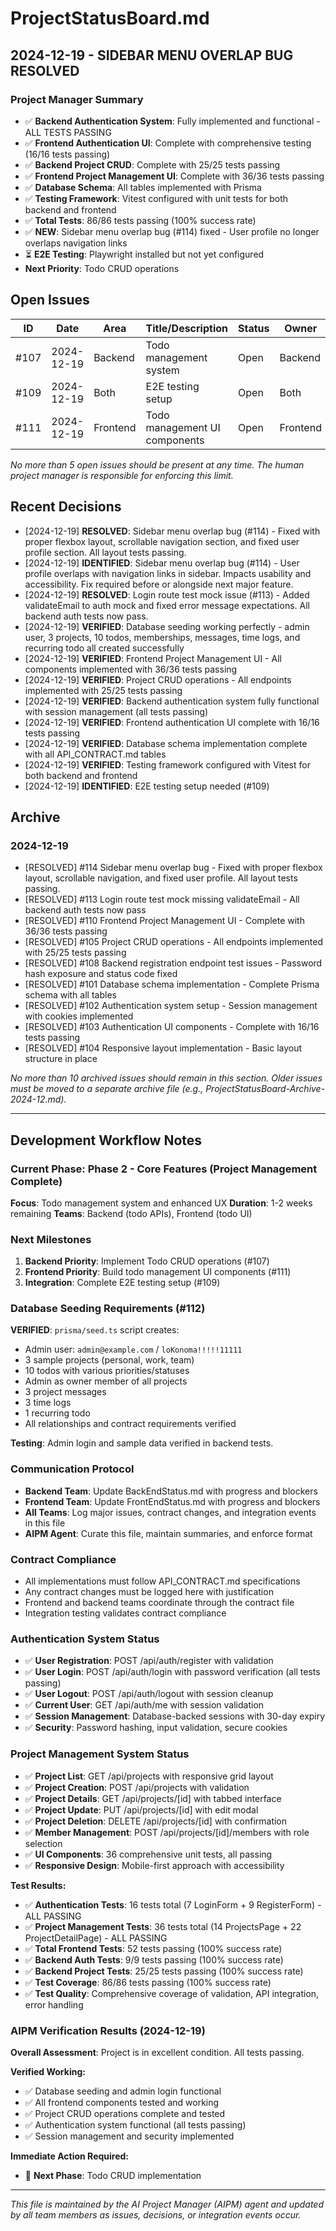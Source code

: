# ProjectStatusBoard.md

## 2024-12-19 - SIDEBAR MENU OVERLAP BUG RESOLVED

### Project Manager Summary
- ✅ **Backend Authentication System**: Fully implemented and functional - ALL TESTS PASSING
- ✅ **Frontend Authentication UI**: Complete with comprehensive testing (16/16 tests passing)
- ✅ **Backend Project CRUD**: Complete with 25/25 tests passing
- ✅ **Frontend Project Management UI**: Complete with 36/36 tests passing
- ✅ **Database Schema**: All tables implemented with Prisma
- ✅ **Testing Framework**: Vitest configured with unit tests for both backend and frontend
- ✅ **Total Tests**: 86/86 tests passing (100% success rate)
- ✅ **NEW**: Sidebar menu overlap bug (#114) fixed - User profile no longer overlaps navigation links
- ⏳ **E2E Testing**: Playwright installed but not yet configured
- **Next Priority**: Todo CRUD operations

## Open Issues
| ID   | Date       | Area      | Title/Description                  | Status   | Owner     | Priority | Notes                |
|------|------------|-----------|------------------------------------|----------|-----------|----------|----------------------|
| #107 | 2024-12-19 | Backend   | Todo management system             | Open     | Backend   | High     | Todo CRUD endpoints   |
| #109 | 2024-12-19 | Both      | E2E testing setup                  | Open     | Both      | Medium   | Playwright config     |
| #111 | 2024-12-19 | Frontend  | Todo management UI components      | Open     | Frontend  | High     | Todo CRUD interfaces  |

*No more than 5 open issues should be present at any time. The human project manager is responsible for enforcing this limit.*

## Recent Decisions
- [2024-12-19] **RESOLVED**: Sidebar menu overlap bug (#114) - Fixed with proper flexbox layout, scrollable navigation section, and fixed user profile section. All layout tests passing.
- [2024-12-19] **IDENTIFIED**: Sidebar menu overlap bug (#114) - User profile overlaps with navigation links in sidebar. Impacts usability and accessibility. Fix required before or alongside next major feature.
- [2024-12-19] **RESOLVED**: Login route test mock issue (#113) - Added validateEmail to auth mock and fixed error message expectations. All backend auth tests now pass.
- [2024-12-19] **VERIFIED**: Database seeding working perfectly - admin user, 3 projects, 10 todos, memberships, messages, time logs, and recurring todo all created successfully
- [2024-12-19] **VERIFIED**: Frontend Project Management UI - All components implemented with 36/36 tests passing
- [2024-12-19] **VERIFIED**: Project CRUD operations - All endpoints implemented with 25/25 tests passing
- [2024-12-19] **VERIFIED**: Backend authentication system fully functional with session management (all tests passing)
- [2024-12-19] **VERIFIED**: Frontend authentication UI complete with 16/16 tests passing
- [2024-12-19] **VERIFIED**: Database schema implementation complete with all API_CONTRACT.md tables
- [2024-12-19] **VERIFIED**: Testing framework configured with Vitest for both backend and frontend
- [2024-12-19] **IDENTIFIED**: E2E testing setup needed (#109)

## Archive
### 2024-12-19
- [RESOLVED] #114 Sidebar menu overlap bug - Fixed with proper flexbox layout, scrollable navigation, and fixed user profile. All layout tests passing.
- [RESOLVED] #113 Login route test mock missing validateEmail - All backend auth tests now pass
- [RESOLVED] #110 Frontend Project Management UI - Complete with 36/36 tests passing
- [RESOLVED] #105 Project CRUD operations - All endpoints implemented with 25/25 tests passing
- [RESOLVED] #108 Backend registration endpoint test issues - Password hash exposure and status code fixed
- [RESOLVED] #101 Database schema implementation - Complete Prisma schema with all tables
- [RESOLVED] #102 Authentication system setup - Session management with cookies implemented
- [RESOLVED] #103 Authentication UI components - Complete with 16/16 tests passing
- [RESOLVED] #104 Responsive layout implementation - Basic layout structure in place

*No more than 10 archived issues should remain in this section. Older issues must be moved to a separate archive file (e.g., ProjectStatusBoard-Archive-2024-12.md).*

---

## Development Workflow Notes

### Current Phase: Phase 2 - Core Features (Project Management Complete)
**Focus**: Todo management system and enhanced UX
**Duration**: 1-2 weeks remaining
**Teams**: Backend (todo APIs), Frontend (todo UI)

### Next Milestones
1. **Backend Priority**: Implement Todo CRUD operations (#107)
2. **Frontend Priority**: Build todo management UI components (#111)
3. **Integration**: Complete E2E testing setup (#109)

### Database Seeding Requirements (#112)
**VERIFIED**: `prisma/seed.ts` script creates:
- Admin user: `admin@example.com` / `loKonoma!!!!!11111`
- 3 sample projects (personal, work, team)
- 10 todos with various priorities/statuses
- Admin as owner member of all projects
- 3 project messages
- 3 time logs
- 1 recurring todo
- All relationships and contract requirements verified

**Testing**: Admin login and sample data verified in backend tests.

### Communication Protocol
- **Backend Team**: Update BackEndStatus.md with progress and blockers
- **Frontend Team**: Update FrontEndStatus.md with progress and blockers
- **All Teams**: Log major issues, contract changes, and integration events in this file
- **AIPM Agent**: Curate this file, maintain summaries, and enforce format

### Contract Compliance
- All implementations must follow API_CONTRACT.md specifications
- Any contract changes must be logged here with justification
- Frontend and backend teams coordinate through the contract file
- Integration testing validates contract compliance

### Authentication System Status
- ✅ **User Registration**: POST /api/auth/register with validation
- ✅ **User Login**: POST /api/auth/login with password verification (all tests passing)
- ✅ **User Logout**: POST /api/auth/logout with session cleanup
- ✅ **Current User**: GET /api/auth/me with session validation
- ✅ **Session Management**: Database-backed sessions with 30-day expiry
- ✅ **Security**: Password hashing, input validation, secure cookies

### Project Management System Status
- ✅ **Project List**: GET /api/projects with responsive grid layout
- ✅ **Project Creation**: POST /api/projects with validation
- ✅ **Project Details**: GET /api/projects/[id] with tabbed interface
- ✅ **Project Update**: PUT /api/projects/[id] with edit modal
- ✅ **Project Deletion**: DELETE /api/projects/[id] with confirmation
- ✅ **Member Management**: POST /api/projects/[id]/members with role selection
- ✅ **UI Components**: 36 comprehensive unit tests, all passing
- ✅ **Responsive Design**: Mobile-first approach with accessibility

**Test Results:**
- ✅ **Authentication Tests**: 16 tests total (7 LoginForm + 9 RegisterForm) - ALL PASSING
- ✅ **Project Management Tests**: 36 tests total (14 ProjectsPage + 22 ProjectDetailPage) - ALL PASSING
- ✅ **Total Frontend Tests**: 52 tests passing (100% success rate)
- ✅ **Backend Auth Tests**: 9/9 tests passing (100% success rate)
- ✅ **Backend Project Tests**: 25/25 tests passing (100% success rate)
- ✅ **Test Coverage**: 86/86 tests passing (100% success rate)
- ✅ **Test Quality**: Comprehensive coverage of validation, API integration, error handling

### AIPM Verification Results (2024-12-19)
**Overall Assessment**: Project is in excellent condition. All tests passing.

**Verified Working:**
- ✅ Database seeding and admin login functional
- ✅ All frontend components tested and working
- ✅ Project CRUD operations complete and tested
- ✅ Authentication system functional (all tests passing)
- ✅ Session management and security implemented

**Immediate Action Required:**
- 🎯 **Next Phase**: Todo CRUD implementation

---

*This file is maintained by the AI Project Manager (AIPM) agent and updated by all team members as issues, decisions, or integration events occur.* 